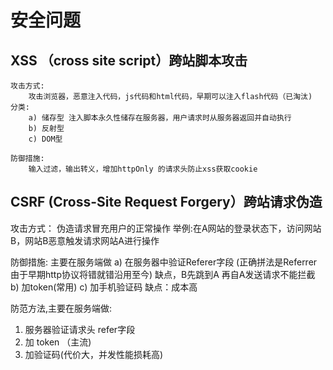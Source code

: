 # 安全问题 
## XSS （cross site script）跨站脚本攻击
	攻击方式:
		攻击浏览器，恶意注入代码，js代码和html代码，早期可以注入flash代码（已淘汰)
	分类:
		a) 储存型 注入脚本永久性储存在服务器，用户请求时从服务器返回并自动执行
		b) 反射型
		c) DOM型
		
	防御措施:
		输入过滤，输出转义，增加httpOnly 的请求头防止xss获取cookie
## CSRF (Cross-Site Request Forgery）跨站请求伪造

攻击方式：
	伪造请求冒充用户的正常操作
	举例:在A网站的登录状态下，访问网站B，网站B恶意触发请求网站A进行操作

防御措施:
	主要在服务端做
	a) 在服务器中验证Referer字段 (正确拼法是Referrer 由于早期http协议将错就错沿用至今)
		缺点，B先跳到A 再自A发送请求不能拦截
	b) 加token(常用)
	c) 加手机验证码
		缺点：成本高




防范方法,主要在服务端做:

1. 服务器验证请求头 refer字段
2. 加 token （主流)
3. 加验证码(代价大，并发性能损耗高)



